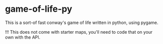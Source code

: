 # game-of-life-py
This is a sort-of fast conway's game of life written in python, using pygame.

!!! This does not come with starter maps, you'll need to code that on your own with the API.
